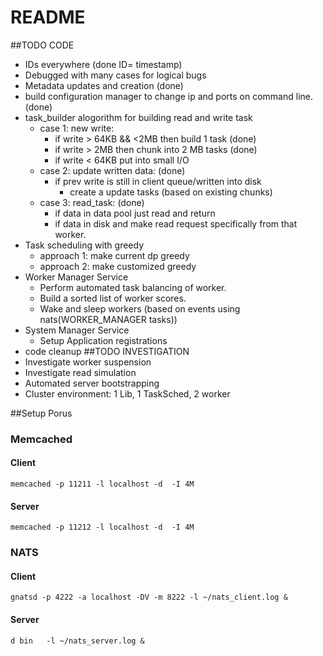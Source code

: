 # README #

##TODO CODE
* IDs everywhere (done ID= timestamp)
* Debugged with many cases for logical bugs
* Metadata updates and creation (done)
* build configuration manager to change ip and ports on command line. (done)
* task_builder alogorithm for building read and write task
    * case 1: new write:
        * if write > 64KB && <2MB then build 1 task (done)
        * if write > 2MB then chunk into 2 MB tasks (done)
        * if write < 64KB put into small I/O
    * case 2: update written data: (done)
        * if prev write is still in client queue/written into disk
            * create a update tasks (based on existing chunks)
    * case 3: read_task: (done)
        * if data in data pool just read and return
        * if data in disk and make read request specifically from that worker.
* Task scheduling with greedy
    * approach 1: make current dp greedy
    * approach 2: make customized greedy
* Worker Manager Service
    * Perform automated task balancing of worker.
    * Build a sorted list of worker scores.
    * Wake and sleep workers (based on events using nats(WORKER_MANAGER tasks))
* System Manager Service
    * Setup Application registrations
* code cleanup
##TODO INVESTIGATION
* Investigate worker suspension
* Investigate read simulation
* Automated server bootstrapping
* Cluster environment: 1 Lib, 1 TaskSched, 2 worker


##Setup Porus
### Memcached
#### Client
`memcached -p 11211 -l localhost -d  -I 4M`
#### Server
`memcached -p 11212 -l localhost -d  -I 4M`
### NATS
#### Client
`gnatsd -p 4222 -a localhost -DV -m 8222 -l ~/nats_client.log &`
#### Server
`d bin   -l ~/nats_server.log &`




